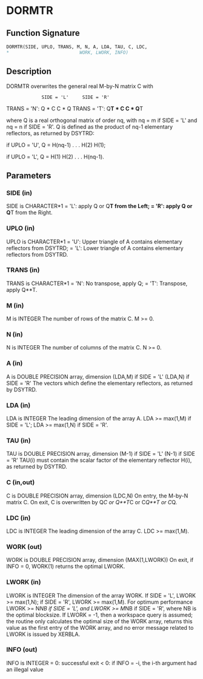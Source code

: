 # DORMTR

## Function Signature

```fortran
DORMTR(SIDE, UPLO, TRANS, M, N, A, LDA, TAU, C, LDC,
*                          WORK, LWORK, INFO)
```

## Description


 DORMTR overwrites the general real M-by-N matrix C with

                 SIDE = 'L'     SIDE = 'R'
 TRANS = 'N':      Q * C          C * Q
 TRANS = 'T':      Q**T * C       C * Q**T

 where Q is a real orthogonal matrix of order nq, with nq = m if
 SIDE = 'L' and nq = n if SIDE = 'R'. Q is defined as the product of
 nq-1 elementary reflectors, as returned by DSYTRD:

 if UPLO = 'U', Q = H(nq-1) . . . H(2) H(1);

 if UPLO = 'L', Q = H(1) H(2) . . . H(nq-1).

## Parameters

### SIDE (in)

SIDE is CHARACTER*1 = 'L': apply Q or Q**T from the Left; = 'R': apply Q or Q**T from the Right.

### UPLO (in)

UPLO is CHARACTER*1 = 'U': Upper triangle of A contains elementary reflectors from DSYTRD; = 'L': Lower triangle of A contains elementary reflectors from DSYTRD.

### TRANS (in)

TRANS is CHARACTER*1 = 'N': No transpose, apply Q; = 'T': Transpose, apply Q**T.

### M (in)

M is INTEGER The number of rows of the matrix C. M >= 0.

### N (in)

N is INTEGER The number of columns of the matrix C. N >= 0.

### A (in)

A is DOUBLE PRECISION array, dimension (LDA,M) if SIDE = 'L' (LDA,N) if SIDE = 'R' The vectors which define the elementary reflectors, as returned by DSYTRD.

### LDA (in)

LDA is INTEGER The leading dimension of the array A. LDA >= max(1,M) if SIDE = 'L'; LDA >= max(1,N) if SIDE = 'R'.

### TAU (in)

TAU is DOUBLE PRECISION array, dimension (M-1) if SIDE = 'L' (N-1) if SIDE = 'R' TAU(i) must contain the scalar factor of the elementary reflector H(i), as returned by DSYTRD.

### C (in,out)

C is DOUBLE PRECISION array, dimension (LDC,N) On entry, the M-by-N matrix C. On exit, C is overwritten by Q*C or Q**T*C or C*Q**T or C*Q.

### LDC (in)

LDC is INTEGER The leading dimension of the array C. LDC >= max(1,M).

### WORK (out)

WORK is DOUBLE PRECISION array, dimension (MAX(1,LWORK)) On exit, if INFO = 0, WORK(1) returns the optimal LWORK.

### LWORK (in)

LWORK is INTEGER The dimension of the array WORK. If SIDE = 'L', LWORK >= max(1,N); if SIDE = 'R', LWORK >= max(1,M). For optimum performance LWORK >= N*NB if SIDE = 'L', and LWORK >= M*NB if SIDE = 'R', where NB is the optimal blocksize. If LWORK = -1, then a workspace query is assumed; the routine only calculates the optimal size of the WORK array, returns this value as the first entry of the WORK array, and no error message related to LWORK is issued by XERBLA.

### INFO (out)

INFO is INTEGER = 0: successful exit < 0: if INFO = -i, the i-th argument had an illegal value

